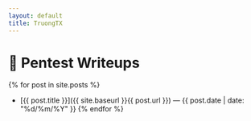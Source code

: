 ```yaml
---
layout: default
title: TruongTX
---
```


# 🧠 Pentest Writeups

{% for post in site.posts %}
- [{{ post.title }}]({{ site.baseurl }}{{ post.url }}) — {{ post.date | date: "%d/%m/%Y" }}
{% endfor %}

